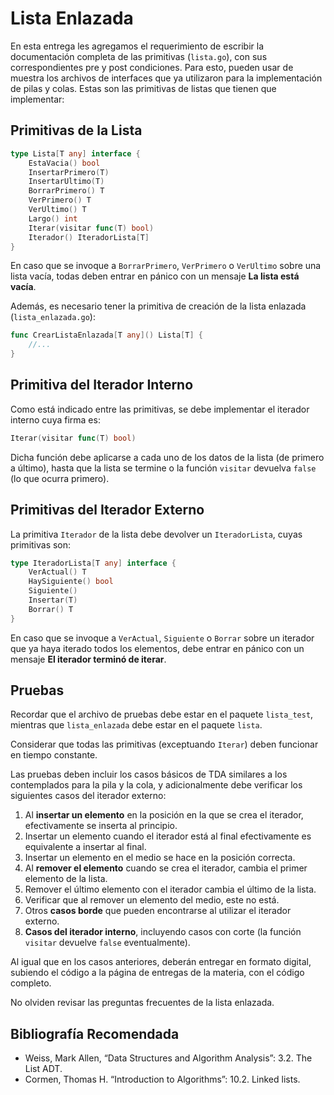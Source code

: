 # Lista Enlazada

En esta entrega les agregamos el requerimiento de escribir la documentación completa de las primitivas (`lista.go`), con sus correspondientes pre y post condiciones. Para esto, pueden usar de muestra los archivos de interfaces que ya utilizaron para la implementación de pilas y colas.
Estas son las primitivas de listas que tienen que implementar:

## Primitivas de la Lista

```go
type Lista[T any] interface {
    EstaVacia() bool
    InsertarPrimero(T)
    InsertarUltimo(T)
    BorrarPrimero() T
    VerPrimero() T
    VerUltimo() T
    Largo() int
    Iterar(visitar func(T) bool)
    Iterador() IteradorLista[T]
}
```

En caso que se invoque a `BorrarPrimero`, `VerPrimero` o `VerUltimo` sobre una lista vacía, todas deben entrar en pánico con un mensaje **La lista está vacía**.

Además, es necesario tener la primitiva de creación de la lista enlazada (`lista_enlazada.go`):

```go
func CrearListaEnlazada[T any]() Lista[T] {
    //...
}
```

## Primitiva del Iterador Interno

Como está indicado entre las primitivas, se debe implementar el iterador interno cuya firma es:

```go
Iterar(visitar func(T) bool)
```

Dicha función debe aplicarse a cada uno de los datos de la lista (de primero a último), hasta que la lista se termine o la función `visitar` devuelva `false` (lo que ocurra primero).

## Primitivas del Iterador Externo

La primitiva `Iterador` de la lista debe devolver un `IteradorLista`, cuyas primitivas son:

```go
type IteradorLista[T any] interface {
    VerActual() T
    HaySiguiente() bool
    Siguiente()
    Insertar(T)
    Borrar() T
}
```

En caso que se invoque a `VerActual`, `Siguiente` o `Borrar` sobre un iterador que ya haya iterado todos los elementos, debe entrar en pánico con un mensaje **El iterador terminó de iterar**.

## Pruebas

Recordar que el archivo de pruebas debe estar en el paquete `lista_test`, mientras que `lista_enlazada` debe estar en el paquete `lista`.

Considerar que todas las primitivas (exceptuando `Iterar`) deben funcionar en tiempo constante.

Las pruebas deben incluir los casos básicos de TDA similares a los contemplados para la pila y la cola, y adicionalmente debe verificar los siguientes casos del iterador externo:

1. Al **insertar un elemento** en la posición en la que se crea el iterador, efectivamente se inserta al principio.
2. Insertar un elemento cuando el iterador está al final efectivamente es equivalente a insertar al final.
3. Insertar un elemento en el medio se hace en la posición correcta.
4. Al **remover el elemento** cuando se crea el iterador, cambia el primer elemento de la lista.
5. Remover el último elemento con el iterador cambia el último de la lista.
6. Verificar que al remover un elemento del medio, este no está.
7. Otros **casos borde** que pueden encontrarse al utilizar el iterador externo.
8. **Casos del iterador interno**, incluyendo casos con corte (la función `visitar` devuelve `false` eventualmente).

Al igual que en los casos anteriores, deberán entregar en formato digital, subiendo el código a la página de entregas de la materia, con el código completo.

No olviden revisar las preguntas frecuentes de la lista enlazada.

## Bibliografía Recomendada

- Weiss, Mark Allen, “Data Structures and Algorithm Analysis”: 3.2. The List ADT.
- Cormen, Thomas H. “Introduction to Algorithms”: 10.2. Linked lists.
